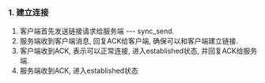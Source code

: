 ### 1. 建立连接
1. 客户端首先发送链接请求给服务端 --- sync_send.
2. 服务端收到客户端消息, 回复ACK给客户端, 确保可以和客户端建立链接. 
3. 客户端收到ACK, 表示可以正常连接, 进入established状态, 并回复ACK给服务端.
4. 服务端收到ACK, 进入established状态